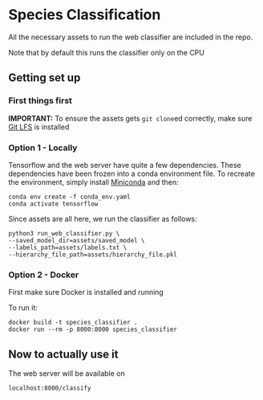 # Species Classification

All the necessary assets to run the web classifier are included in the repo. 

Note that by default this runs the classifier only on the CPU


## Getting set up 

### First things first 
**IMPORTANT:** To ensure the assets gets `git clone`ed correctly, make sure [Git LFS](https://git-lfs.github.com/) is installed

### Option 1 - Locally
Tensorflow and the web server have quite a few dependencies. These dependencies have been frozen into a conda environment file. 
To recreate the environment, simply install [Miniconda](https://docs.conda.io/en/latest/miniconda.html) and then:  
```
conda env create -f conda_env.yaml
conda activate tensorflow
```

Since assets are all here, we run the classifier as follows:  
```
python3 run_web_classifier.py \
--saved_model_dir=assets/saved_model \
--labels_path=assets/labels.txt \
--hierarchy_file_path=assets/hierarchy_file.pkl
```

### Option 2 - Docker
First make sure Docker is installed and running

To run it:
```
docker build -t species_classifier .
docker run --rm -p 8000:8000 species_classifier
```

## Now to actually use it

The web server will be available on 
```
localhost:8000/classify
```
